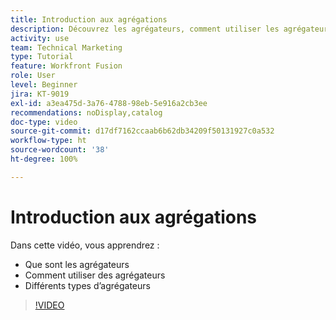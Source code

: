 ```yaml
---
title: Introduction aux agrégations
description: Découvrez les agrégateurs, comment utiliser les agrégateurs et les différents types d’agrégateurs dans  [!DNL Adobe Workfront Fusion].
activity: use
team: Technical Marketing
type: Tutorial
feature: Workfront Fusion
role: User
level: Beginner
jira: KT-9019
exl-id: a3ea475d-3a76-4788-98eb-5e916a2cb3ee
recommendations: noDisplay,catalog
doc-type: video
source-git-commit: d17df7162ccaab6b62db34209f50131927c0a532
workflow-type: ht
source-wordcount: '38'
ht-degree: 100%

---
```


# Introduction aux agrégations

Dans cette vidéo, vous apprendrez :

* Que sont les agrégateurs
* Comment utiliser des agrégateurs
* Différents types d’agrégateurs

>[!VIDEO](https://video.tv.adobe.com/v/335279/?quality=12&learn=on&enablevpops)
